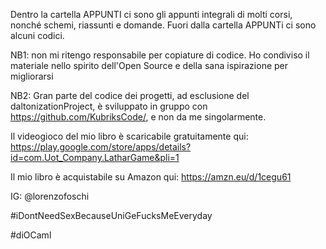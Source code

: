 Dentro la cartella APPUNTI ci sono gli appunti integrali di molti corsi, nonché schemi, riassunti e domande.
Fuori dalla cartella APPUNTi ci sono alcuni codici.

NB1: non mi ritengo responsabile per copiature di codice.
Ho condiviso il materiale nello spirito dell'Open Source e della sana ispirazione per migliorarsi

NB2: Gran parte del codice dei progetti, ad esclusione del daltonizationProject, è sviluppato in gruppo con https://github.com/KubriksCode/, e non da me singolarmente.

Il videogioco del mio libro è scaricabile gratuitamente qui: https://play.google.com/store/apps/details?id=com.Uot_Company.LatharGame&pli=1

Il mio libro è acquistabile su Amazon qui: https://amzn.eu/d/1cegu61

IG: @lorenzofoschi

#iDontNeedSexBecauseUniGeFucksMeEveryday

#diOCaml
